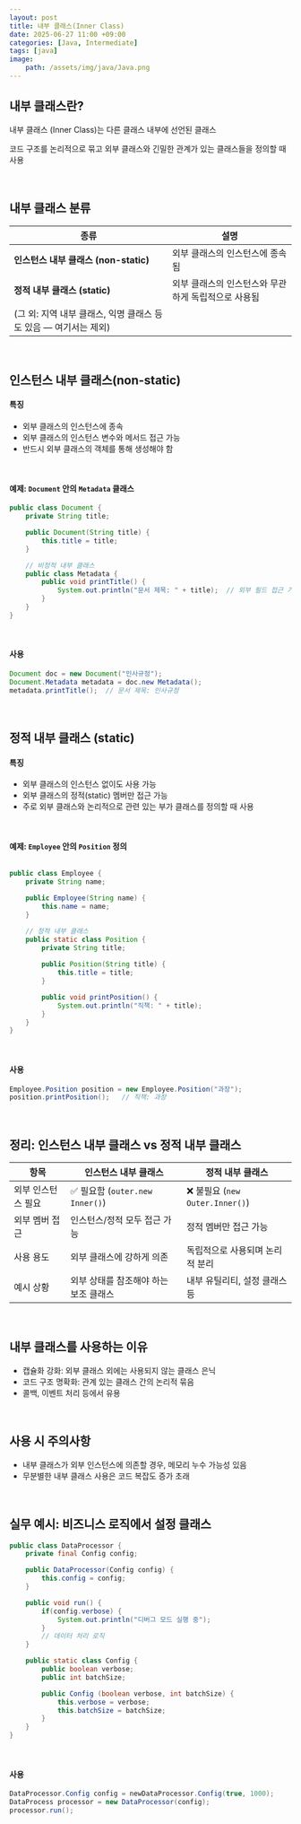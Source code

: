 ```yaml
---
layout: post
title: 내부 클래스(Inner Class)
date: 2025-06-27 11:00 +09:00
categories: [Java, Intermediate]
tags: [java]
image: 
    path: /assets/img/java/Java.png
---
```


## 내부 클래스란?

내부 클래스 (Inner Class)는 다른 클래스 내부에 선언된 클래스

코드 구조를 논리적으로 묶고 외부 클래스와 긴밀한 관계가 있는 클래스들을 정의할 때 사용


<br>

## 내부 클래스 분류

| 종류                                       | 설명                           |
| ---------------------------------------- | ---------------------------- |
| **인스턴스 내부 클래스 (non-static)**             | 외부 클래스의 인스턴스에 종속됨            |
| **정적 내부 클래스 (static)**                   | 외부 클래스의 인스턴스와 무관하게 독립적으로 사용됨 |
| (그 외: 지역 내부 클래스, 익명 클래스 등도 있음 — 여기서는 제외) |                              |


<br>

## 인스턴스 내부 클래스(non-static)

#### 특징

- 외부 클래스의 인스턴스에 종속
- 외부 클래스의 인스턴스 변수와 메서드 접근 가능
- 반드시 외부 클래스의 객체를 통해 생성해야 함

<br>

#### 예제: `Document` 안의 `Metadata` 클래스

```java
public class Document {
    private String title;

    public Document(String title) {
        this.title = title;
    }

    // 비정적 내부 클래스
    public class Metadata {
        public void printTitle() {
            System.out.println("문서 제목: " + title);  // 외부 필드 접근 가능
        }
    }
}
```

<br>

#### 사용 

```java
Document doc = new Document("인사규정");
Document.Metadata metadata = doc.new Metadata();
metadata.printTitle();  // 문서 제목: 인사규정
```

<br>

## 정적 내부 클래스 (static)

#### 특징

- 외부 클래스의 인스턴스 없이도 사용 가능
- 외부 클래스의 정적(static) 멤버만 접근 가능
- 주로 외부 클래스와 논리적으로 관련 있는 부가 클래스를 정의할 때 사용

<br>

#### 예제: `Employee` 안의 `Position` 정의

```java

public class Employee {
    private String name;

    public Employee(String name) {
        this.name = name;
    }

    // 정적 내부 클래스
    public static class Position {
        private String title;
        
        public Position(String title) {
            this.title = title;
        }

        public void printPosition() {
            System.out.println("직책: " + title);
        }
    }
}
```

<br>

#### 사용

```java
Employee.Position position = new Employee.Position("과장");
position.printPosition();   // 직책: 과장

```

<br>

## 정리: 인스턴스 내부 클래스 vs 정적 내부 클래스 

| 항목         | 인스턴스 내부 클래스                 | 정적 내부 클래스                   |
| ---------- | --------------------------- | --------------------------- |
| 외부 인스턴스 필요 | ✅ 필요함 (`outer.new Inner()`) | ❌ 불필요 (`new Outer.Inner()`) |
| 외부 멤버 접근   | 인스턴스/정적 모두 접근 가능            | 정적 멤버만 접근 가능                |
| 사용 용도      | 외부 클래스에 강하게 의존              | 독립적으로 사용되며 논리적 분리           |
| 예시 상황      | 외부 상태를 참조해야 하는 보조 클래스       | 내부 유틸리티, 설정 클래스 등           |

<br>

## 내부 클래스를 사용하는 이유

- 캡슐화 강화: 외부 클래스 외에는 사용되지 않는 클래스 은닉
- 코드 구조 명확화: 관계 있는 클래스 간의 논리적 묶음
- 콜백, 이벤트 처리 등에서 유용

<br>

## 사용 시 주의사항

- 내부 클래스가 외부 인스턴스에 의존할 경우, 메모리 누수 가능성 있음
- 무분별한 내부 클래스 사용은 코드 복잡도 증가 초래

<br>

## 실무 예시: 비즈니스 로직에서 설정 클래스

```java
public class DataProcessor {
    private final Config config;

    public DataProcessor(Config config) {
        this.config = config;
    }

    public void run() {
        if(config.verbose) {
            System.out.println("디버그 모드 실행 중");
        }
        // 데이터 처리 로직
    }

    public static class Config {
        public boolean verbose;
        public int batchSize;

        public Config (boolean verbose, int batchSize) {
            this.verbose = verbose;
            this.batchSize = batchSize;
        }
    }
}
```

<br>

#### 사용

```java
DataProcessor.Config config = newDataProcessor.Config(true, 1000);
DataProcess processor = new DataProcessor(config);
processor.run();
```
